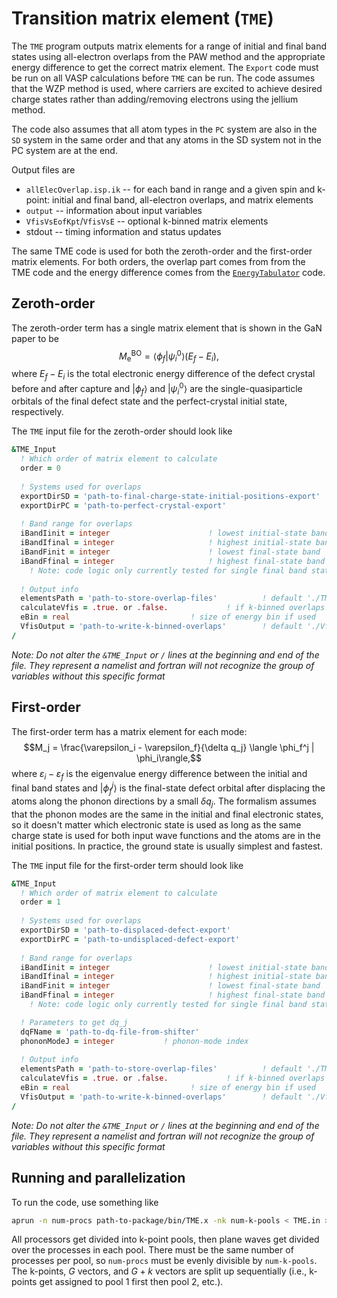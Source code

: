 # Transition matrix element (`TME`)

The `TME` program outputs matrix elements for a range of initial and final band states using all-electron overlaps from the PAW method and the appropriate energy difference to get the correct matrix element. The `Export` code must be run on all VASP calculations before `TME` can be run. The code assumes that the WZP method is used, where carriers are excited to achieve desired charge states rather than adding/removing electrons using the jellium method. 

The code also assumes that all atom types in the `PC` system are also in the `SD` system in the same order and that any atoms in the SD system not in the PC system are at the end.

Output files are 
* `allElecOverlap.isp.ik` -- for each band in range and a given spin and k-point: initial and final band, all-electron overlaps, and matrix elements
* `output` -- information about input variables
* `VfisVsEofKpt`/`VfisVsE` -- optional k-binned matrix elements
* stdout -- timing information and status updates

The same TME code is used for both the zeroth-order and the first-order matrix elements. For both orders, the overlap part comes from from the TME code and the energy difference comes from the [`EnergyTabulator`](../EnergyTabulator) code.

## Zeroth-order

The zeroth-order term has a single matrix element that is shown in the GaN paper to be $$M_{\text{e}}^{\text{BO}} = \langle \phi_f | \psi_i^0 \rangle (E_f - E_i),$$ where $E_f - E_i$ is the total electronic energy difference of the defect crystal before and after capture and $|\phi_f\rangle$ and $|\psi_i^0\rangle$ are the single-quasiparticle orbitals of the final defect state and the perfect-crystal initial state, respectively. 

The `TME` input file for the zeroth-order should look like
```f90
&TME_Input
  ! Which order of matrix element to calculate
  order = 0
  
  ! Systems used for overlaps
  exportDirSD = 'path-to-final-charge-state-initial-positions-export'
  exportDirPC = 'path-to-perfect-crystal-export'
  
  ! Band range for overlaps
  iBandIinit = integer						! lowest initial-state band
  iBandIfinal = integer						! highest initial-state band
  iBandFinit = integer						! lowest final-state band
  iBandFfinal = integer						! highest final-state band
    ! Note: code logic only currently tested for single final band state (iBandFinit = iBandFfinal)
  
  ! Output info
  elementsPath = 'path-to-store-overlap-files' 			! default './TMEs'
  calculateVfis = .true. or .false.				! if k-binned overlaps should be calculated and output; default .false.
  eBin = real							! size of energy bin if used
  VfisOutput = 'path-to-write-k-binned-overlaps' 		! default './VfisVsE'
/
```
_Note: Do not alter the `&TME_Input` or `/` lines at the beginning and end of the file. They represent a namelist and fortran will not recognize the group of variables without this specific format_

## First-order

The first-order term has a matrix element for each mode: $$M_j = \frac{\varepsilon_i - \varepsilon_f}{\delta q_j} \langle \phi_f^j | \phi_i\rangle,$$ where $\varepsilon_i - \varepsilon_f$ is the eigenvalue energy difference between the initial and final band states and $|\phi_f^j\rangle$ is the final-state defect orbital after displacing the atoms along the phonon directions by a small $\delta q_j$. The formalism assumes that the phonon modes are the same in the initial and final electronic states, so it doesn't matter which electronic state is used as long as the same charge state is used for both input wave functions and the atoms are in the initial positions. In practice, the ground state is usually simplest and fastest.

The `TME` input file for the first-order term should look like
```f90
&TME_Input
  ! Which order of matrix element to calculate
  order = 1
  
  ! Systems used for overlaps
  exportDirSD = 'path-to-displaced-defect-export'
  exportDirPC = 'path-to-undisplaced-defect-export'
  
  ! Band range for overlaps
  iBandIinit = integer						! lowest initial-state band
  iBandIfinal = integer						! highest initial-state band
  iBandFinit = integer						! lowest final-state band
  iBandFfinal = integer						! highest final-state band
    ! Note: code logic only currently tested for single final band state (iBandFinit = iBandFfinal)

  ! Parameters to get dq_j
  dqFName = 'path-to-dq-file-from-shifter'
  phononModeJ = integer           ! phonon-mode index
  
  ! Output info
  elementsPath = 'path-to-store-overlap-files' 			! default './TMEs'
  calculateVfis = .true. or .false.				! if k-binned overlaps should be calculated and output; default .false.
  eBin = real							! size of energy bin if used
  VfisOutput = 'path-to-write-k-binned-overlaps' 		! default './VfisVsE'
/
```
_Note: Do not alter the `&TME_Input` or `/` lines at the beginning and end of the file. They represent a namelist and fortran will not recognize the group of variables without this specific format_

## Running and parallelization

To run the code, use something like 
```bash
aprun -n num-procs path-to-package/bin/TME.x -nk num-k-pools < TME.in > TME.out
```

All processors get divided into k-point pools, then plane waves get divided over the processes in each pool. There must be the same number of processes per pool, so `num-procs` must be evenly divisible by `num-k-pools`. The k-points, $G$ vectors, and $G+k$ vectors are split up sequentially (i.e., k-points get assigned to pool 1 first then pool 2, etc.). 

